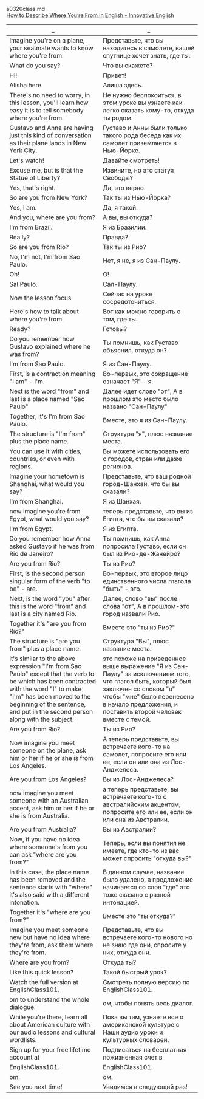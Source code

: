 a0320class.md  
[How to Describe Where You’re From in English - Innovative English](https://www.youtube.com/watch?v=1UqQmZ4PTRQ)  




_|_
--|--
Imagine you're on a plane, your seatmate wants to know where you're from.|Представьте, что вы находитесь в самолете, вашей спутнице хочет знать, где ты.
What do you say?|Что вы скажете?
Hi!|Привет!
Alisha here.|Алиша здесь.
There's no need to worry, in this lesson, you'll learn how easy it is to tell somebody where you're from.|Не нужно беспокоиться, в этом уроке вы узнаете как легко сказать кому-то, откуда ты родом.
Gustavo and Anna are having just this kind of conversation as their plane lands in New York City.|Густаво и Анны были только такого рода беседа как их самолет приземляется в Нью-Йорке.
Let's watch!|Давайте смотреть!
Excuse me, but is that the Statue of Liberty?|Извините, но это статуя Свободы?
Yes, that's right.|Да, это верно.
So are you from New York?|Так ты из Нью-Йорка?
Yes, I am.|Да, я такой.
And you, where are you from?|А вы, вы откуда?
I'm from Brazil.|Я из Бразилии.
Really?|Правда?
So are you from Rio?|Так ты из Рио?
No, I'm not, I'm from Sao Paulo.|Нет, я не, я из Сан-Паулу.
Oh!|О!
Sal Paulo.|Сал-Паулу.
Now the lesson focus.|Сейчас на уроке сосредоточиться.
Here's how to talk about where you're from.|Вот как можно говорить о том, где ты.
Ready?|Готовы?
Do you remember how Gustavo explained where he was from?|Ты помнишь, как Густаво объяснил, откуда он?
I'm from Sao Paulo.|Я из Сан-Паулу.
First, is a contraction meaning "I am" - I'm.|Во-первых, это сокращение означает "Я" - я.
Next is the word "from" and last is a place named "Sao Paulo"|Далее идет слово "от", А в прошлом это место было названо "Сан-Паулу"
Together, it's I'm from Sao Paulo.|Вместе, это я из Сан-Паулу.
The structure is "I'm from" plus the place name.|Структура "я", плюс название места.
You can use it with cities, countries, or even with regions.|Вы можете использовать его с городов, стран или даже регионов.
Imagine your hometown is Shanghai, what would you say?|Представьте, что ваш родной город-Шанхай, что бы вы сказали?
I'm from Shanghai.|Я из Шанхая.
now imagine you're from Egypt, what would you say?|теперь представьте, что вы из Египта, что бы вы сказали?
I'm from Egypt.|Я из Египта.
Do you remember how Anna asked Gustavo if he was from Rio de Janeiro?|Ты помнишь, как Анна попросила Густаво, если он был из Рио-де-Жанейро?
Are you from Rio?|Ты из Рио?
First, is the second person singular form of the verb "to be" - are.|Во-первых, это второе лицо единственного числа глагола "быть" - это.
Next, is the word "you" after this is the word "from" and last is a city named Rio.|Далее, слово "вы" после слова "от", А в прошлом-это город назвали Рио.
Together it's "are you from Rio?"|Вместе это "ты из Рио?"
The structure is "are you from" plus a place name.|Структура "Вы", плюс название места.
it's similar to the above expression "I'm from Sao Paulo" except that the verb to be which has been contracted with the word "I" to make "I'm" has been moved to the beginning of the sentence, and put in the second person along with the subject.|это похоже на приведенное выше выражение "Я из Сан-Паулу" за исключением того, что глагол быть, который был заключен со словом "я" чтобы "мне" было перенесено в начало предложения, и поставить второй человек вместе с темой.
Are you from Rio?|Ты из Рио?
Now imagine you meet someone on the plane, ask him or her if he or she is from Los Angeles.|А теперь представьте, вы встречаете кого-то на самолет, попросите его или ее, если он или она из Лос-Анджелеса.
Are you from Los Angeles?|Вы из Лос-Анджелеса?
now imagine you meet someone with an Australian accent, ask him or her if he or she is from Australia.|а теперь представьте, вы встречаете кого-то с австралийским акцентом, попросите его или ее, если он или она из Австралии.
Are you from Australia?|Вы из Австралии?
Now, if you have no idea where someone's from you can ask "where are you from?"|Теперь, если вы понятия не имеете, где кто-то из вас может спросить "откуда вы?"
In this case, the place name has been removed and the sentence starts with "where" it's also said with a different intonation.|В данном случае, название было удалено, а предложение начинается со слов "где" это тоже сказано с разной интонацией.
Together it's "where are you from?"|Вместе это "ты откуда?"
Imagine you meet someone new but have no idea where they're from, ask them where they're from.|Представьте, что вы встречаете кого-то нового но не знаю где они, спросите у них, откуда они.
Where are you from?|Откуда ты?
Like this quick lesson?|Такой быстрый урок?
Watch the full version at EnglishClass101.|Смотреть полную версию по EnglishClass101.
om to understand the whole dialogue.|ом, чтобы понять весь диалог.
While you're there, learn all about American culture with our audio lessons and cultural wordlists.|Пока вы там, узнаете все о американской культуре с Наши аудио уроки и культурных словарей.
Sign up for your free lifetime account at|Подписаться на бесплатная пожизненная счет в
EnglishClass101.|EnglishClass101.
om.|ом.
See you next time!|Увидимся в следующий раз!

